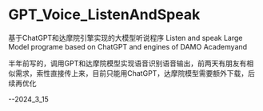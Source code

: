# GPT_Voice_ListenAndSpeak
基于ChatGPT和达摩院引擎实现的大模型听说程序 Listen and speak Large Model programe based on ChatGPT and engines of DAMO Academyand

半年前写的，调用GPT和达摩院模型实现语音识别语音输出，前两天有朋友有相似需求，索性直接传上来，目前只能用ChatGPT，达摩院模型需要额外下载，后续再优化

--2024_3_15
